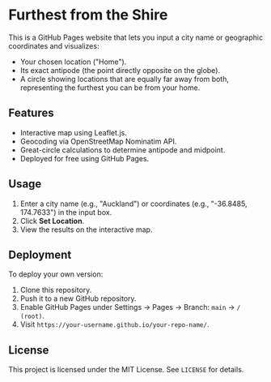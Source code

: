 # Furthest from the Shire
This is a GitHub Pages website that lets you input a city name or geographic coordinates and visualizes:

- Your chosen location ("Home").
- Its exact antipode (the point directly opposite on the globe).
- A circle showing locations that are equally far away from both, representing the furthest you can be from your home.

## Features

- Interactive map using Leaflet.js.
- Geocoding via OpenStreetMap Nominatim API.
- Great-circle calculations to determine antipode and midpoint.
- Deployed for free using GitHub Pages.

## Usage

1. Enter a city name (e.g., "Auckland") or coordinates (e.g., "-36.8485, 174.7633") in the input box.
2. Click **Set Location**.
3. View the results on the interactive map.

## Deployment

To deploy your own version:

1. Clone this repository.
2. Push it to a new GitHub repository.
3. Enable GitHub Pages under Settings → Pages → Branch: `main` → `/ (root)`.
4. Visit `https://your-username.github.io/your-repo-name/`.

## License

This project is licensed under the MIT License. See `LICENSE` for details.